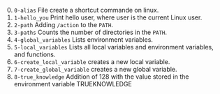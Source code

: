 0. <code>0-alias</code> File create a shortcut commande on linux.
1. <code>1-hello_you</code> Print hello user, where user is the current Linux user.
2. <code>2-path</code> Adding <code>/action</code> to the <code>PATH</code>.
3. <code>3-paths</code> Counts the number of directories in the <code>PATH</code>.
4. <code>4-global_variables</code> Lists environment variables.
5. <code>5-local_variables</code> Lists all local variables and environment variables, and functions.
6. <code>6-create_local_variable</code> creates a new local variable.
7. <code>7-create_global_variable</code> creates a new global variable.
8. <code>8-true_knowledge</code> Addition of 128 with the value stored in the environment variable TRUEKNOWLEDGE
